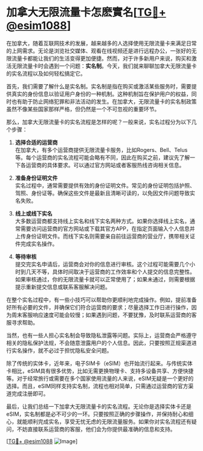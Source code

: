 # 加拿大无限流量卡怎麽實名[[TG💪+ @esim1088](https://t.me/s/esim1088)]

在加拿大，随着互联网技术的发展，越来越多的人选择使用无限流量卡来满足日常的上网需求。无论是浏览社交媒体、观看在线视频还是进行远程办公，一张好的无限流量卡都能让我们的生活变得更加便捷。然而，对于许多新用户来说，购买和激活无限流量卡时会遇到一个问题：**实名制**。今天，我们就来聊聊加拿大无限流量卡的实名流程以及如何轻松搞定它。

首先，我们需要了解什么是实名制。实名制是指在购买或激活某些服务时，需要提供真实的身份信息以验证用户身份的一种机制。这种机制旨在保护用户的权益，同时也有助于防止网络犯罪和非法活动的发生。在加拿大，无限流量卡的实名制政策虽然不像某些国家那样严格，但仍然是一个不可忽视的重要环节。

那么，加拿大无限流量卡的实名流程是怎样的呢？一般来说，实名过程分为以下几个步骤：

1. **选择合适的运营商**  
   在加拿大，有多个运营商提供无限流量卡服务，比如Rogers、Bell、Telus等。每个运营商的实名流程可能会略有不同，因此在购买之前，建议先了解一下各运营商的具体要求。可以通过官方网站或者客服热线咨询相关信息。

2. **准备身份证明文件**  
   实名过程中，通常需要提供有效的身份证明文件。常见的身份证明包括护照、驾照、身份证等。确保这些文件是最新且清晰可读的，以免因文件问题导致实名失败。

3. **线上或线下实名**  
   大多数运营商都支持线上实名和线下实名两种方式。如果你选择线上实名，通常需要访问运营商的官方网站或下载其官方APP，在指定页面输入个人信息并上传身份证明文件。而线下实名则需要亲自前往运营商的营业厅，携带相关证件完成实名操作。

4. **等待审核**  
   提交完实名申请后，运营商会对你的信息进行审核。这个过程可能需要几个小时到几天不等，具体时间取决于运营商的工作效率和个人提交的信息完整性。如果审核通过，你的无限流量卡就可以正常使用了；如果未通过，则需要根据提示重新提交信息或联系客服解决问题。

在整个实名过程中，有一些小技巧可以帮助你更顺利地完成操作。例如，提前准备好所有必要的文件，并确保它们符合运营商的要求；尽量选择工作日进行操作，因为周末客服响应速度可能会较慢；如果遇到问题，不要犹豫，及时联系运营商的客服寻求帮助。

当然，也有一些人担心实名制会导致隐私泄露等问题。实际上，运营商会严格遵守相关的隐私保护法规，不会随意泄露用户的个人信息。因此，只要按照正规渠道进行实名操作，就不必过于担忧隐私安全问题。

除了传统的实体卡，近年来，电子SIM卡（eSIM）也开始流行起来。与传统实体卡相比，eSIM具有很多优势，比如无需更换物理卡、支持多设备共享、方便快捷等。对于经常旅行或需要在多个国家使用流量的人来说，eSIM无疑是一个更好的选择。而且，eSIM同样支持实名制，流程也相对简单，只需通过运营商的官方渠道完成注册即可。

最后，让我们总结一下加拿大无限流量卡的实名流程。无论你是选择实体卡还是eSIM，实名制都是必不可少的一环。只要按照正确的步骤操作，并保持耐心和细心，就能顺利完成实名，享受无忧无虑的无限流量服务。如果你对实名流程还有疑问，不妨直接联系运营商的客服，他们会为你提供最准确的信息和支持。

[[TG💪+ @esim1088](https://t.me/s/esim1088) ![Image](https://i.postimg.cc/4NQfJmqS/Snipaste-2025-05-13-00-14-12.png)]